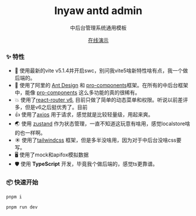 <h1 align="center">Inyaw antd admin</h1>

<div align="center">中后台管理系统通用模板</div>

<p align="center">
  <a href="https://a3318375.github.io/inyaw-admin-antd-vite">在线演示</a>
</p>

### ✨ 特性
- 🔨 使用最新的vite v5.1.4并开启swc，别问我vite5啥新特性啥有点，我一个做后端的。
- 🌈 使用了阿里的 [Ant Design](https://ant.design/index-cn) 和 [pro-components](https://procomponents.ant.design)框架。在所有的中后台框架中，能像 [pro-components](https://procomponents.ant.design) 这么多功能的真的很稀有。
- 💥 使用了[react-router v6](https://reactrouter.com/en/main), 目前只做了简单的动态菜单和权限。听说以前差评多，但是v6之后挺优秀了。目前
- 👍 使用了[axios](https://www.axios-http.cn/) 用于请求，感觉就是比较轻量级，用起来爽。
- 🌏 使用 [zustand](https://zustand-demo.pmnd.rs/) 作为状态管理，一直不知道这玩意有啥用，感觉localstore啥的也一样啊。
- ☀  使用了[tailwindcss](https://tailwindcss.com/) 框架，但是多半没啥用，因为对于中后台没啥css要写。
- 🖥 使用了mock和apifox模拟数据
- 🛡 使用 **TypeScript** 开发，毕竟我个做后端的，感觉ts更靠谱。

### 📦 快速开始

```sh
pnpm i

pnpm run dev
```
